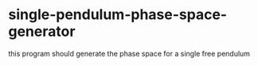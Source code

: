 # single-pendulum-phase-space-generator
this program should generate the phase space for a single free pendulum 
